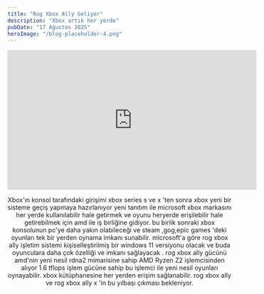 ```yaml
---
title: "Rog Xbox Ally Geliyor"
description: "Xbox artık her yerde"
pubDate: "17 Ağustos 2025"
heroImage: "/blog-placeholder-4.png"
---
```

<center><p>
<iframe width="560" height="315" src="https://www.youtube-nocookie.com/embed/SOKm9dDOSC8?si=pNyDDutvsDpp-Lkh" title="YouTube video player" frameborder="0" allow="accelerometer; autoplay; clipboard-write; encrypted-media; gyroscope; picture-in-picture; web-share" referrerpolicy="strict-origin-when-cross-origin" allowfullscreen></iframe>
</p><center>
<center>
<p>
Xbox'ın konsol tarafındaki girişimi xbox series s ve x 'ten sonra xbox yeni bir sisteme geçiş yapmaya hazırlanıyor yeni tanıtım ile microsoft xbox markasını her yerde kullanılabilir hale getirmek ve oyunu heryerde erişilebilir hale getirebilmek için amd ile iş birliğine gidiyor. bu birlik sonraki xbox konsolunun pc'ye daha yakın olabileceği ve steam ,gog,epic games 'deki oyunları tek bir yerden oynama imkanı sunabilir. microsoft'a göre rog xbox ally işletim sistemi kişiselleştirilmiş bir windows 11 versiyonu olacak ve buda oyunculara daha çok özelliği ve imkanı sağlayacak . rog xbox ally gücünü amd'nin yeni nesil rdna2 mimarisine sahip AMD Ryzen Z2 işlemcisinden alıyor 1.6 tflops işlem gücüne sahip bu işlemci ile yeni nesil oyunları oynayabilir. xbox kütüphanesine her yerden erişim sağlanabilir. rog xbox ally ve rog xbox ally x 'in bu yılbaşı çıkması bekleniyor.
</p>
</center>